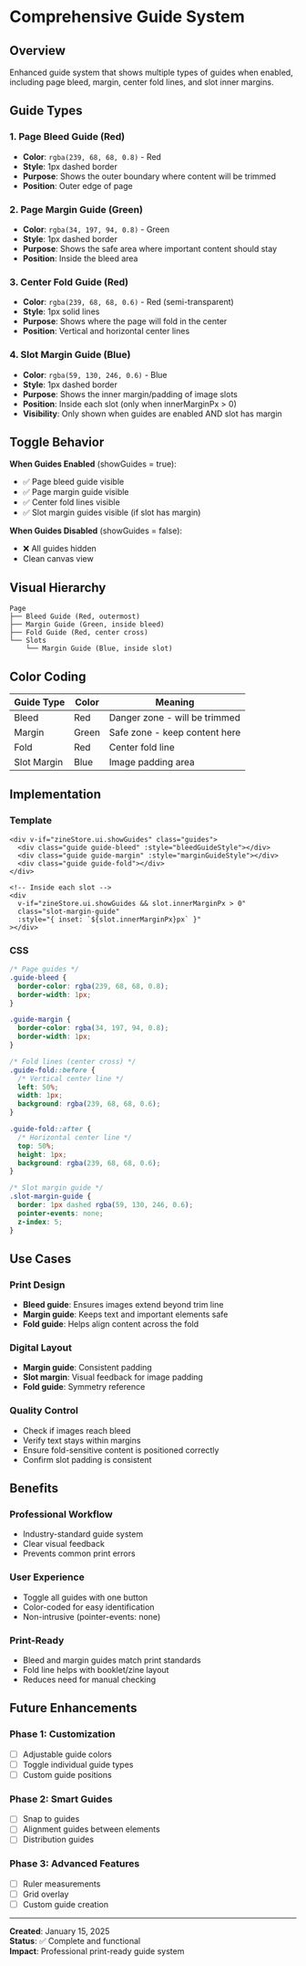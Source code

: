 # Comprehensive Guide System

## Overview
Enhanced guide system that shows multiple types of guides when enabled, including page bleed, margin, center fold lines, and slot inner margins.

## Guide Types

### 1. Page Bleed Guide (Red)
- **Color**: `rgba(239, 68, 68, 0.8)` - Red
- **Style**: 1px dashed border
- **Purpose**: Shows the outer boundary where content will be trimmed
- **Position**: Outer edge of page

### 2. Page Margin Guide (Green)
- **Color**: `rgba(34, 197, 94, 0.8)` - Green
- **Style**: 1px dashed border
- **Purpose**: Shows the safe area where important content should stay
- **Position**: Inside the bleed area

### 3. Center Fold Guide (Red)
- **Color**: `rgba(239, 68, 68, 0.6)` - Red (semi-transparent)
- **Style**: 1px solid lines
- **Purpose**: Shows where the page will fold in the center
- **Position**: Vertical and horizontal center lines

### 4. Slot Margin Guide (Blue)
- **Color**: `rgba(59, 130, 246, 0.6)` - Blue
- **Style**: 1px dashed border
- **Purpose**: Shows the inner margin/padding of image slots
- **Position**: Inside each slot (only when innerMarginPx > 0)
- **Visibility**: Only shown when guides are enabled AND slot has margin

## Toggle Behavior

**When Guides Enabled** (showGuides = true):
- ✅ Page bleed guide visible
- ✅ Page margin guide visible
- ✅ Center fold lines visible
- ✅ Slot margin guides visible (if slot has margin)

**When Guides Disabled** (showGuides = false):
- ❌ All guides hidden
- Clean canvas view

## Visual Hierarchy

```
Page
├── Bleed Guide (Red, outermost)
├── Margin Guide (Green, inside bleed)
├── Fold Guide (Red, center cross)
└── Slots
    └── Margin Guide (Blue, inside slot)
```

## Color Coding

| Guide Type | Color | Meaning |
|------------|-------|---------|
| Bleed | Red | Danger zone - will be trimmed |
| Margin | Green | Safe zone - keep content here |
| Fold | Red | Center fold line |
| Slot Margin | Blue | Image padding area |

## Implementation

### Template
```vue
<div v-if="zineStore.ui.showGuides" class="guides">
  <div class="guide guide-bleed" :style="bleedGuideStyle"></div>
  <div class="guide guide-margin" :style="marginGuideStyle"></div>
  <div class="guide guide-fold"></div>
</div>

<!-- Inside each slot -->
<div 
  v-if="zineStore.ui.showGuides && slot.innerMarginPx > 0" 
  class="slot-margin-guide" 
  :style="{ inset: `${slot.innerMarginPx}px` }"
></div>
```

### CSS
```css
/* Page guides */
.guide-bleed { 
  border-color: rgba(239, 68, 68, 0.8);
  border-width: 1px;
}

.guide-margin { 
  border-color: rgba(34, 197, 94, 0.8);
  border-width: 1px;
}

/* Fold lines (center cross) */
.guide-fold::before {
  /* Vertical center line */
  left: 50%;
  width: 1px;
  background: rgba(239, 68, 68, 0.6);
}

.guide-fold::after {
  /* Horizontal center line */
  top: 50%;
  height: 1px;
  background: rgba(239, 68, 68, 0.6);
}

/* Slot margin guide */
.slot-margin-guide {
  border: 1px dashed rgba(59, 130, 246, 0.6);
  pointer-events: none;
  z-index: 5;
}
```

## Use Cases

### Print Design
- **Bleed guide**: Ensures images extend beyond trim line
- **Margin guide**: Keeps text and important elements safe
- **Fold guide**: Helps align content across the fold

### Digital Layout
- **Margin guide**: Consistent padding
- **Slot margin**: Visual feedback for image padding
- **Fold guide**: Symmetry reference

### Quality Control
- Check if images reach bleed
- Verify text stays within margins
- Ensure fold-sensitive content is positioned correctly
- Confirm slot padding is consistent

## Benefits

### Professional Workflow
- Industry-standard guide system
- Clear visual feedback
- Prevents common print errors

### User Experience
- Toggle all guides with one button
- Color-coded for easy identification
- Non-intrusive (pointer-events: none)

### Print-Ready
- Bleed and margin guides match print standards
- Fold line helps with booklet/zine layout
- Reduces need for manual checking

## Future Enhancements

### Phase 1: Customization
- [ ] Adjustable guide colors
- [ ] Toggle individual guide types
- [ ] Custom guide positions

### Phase 2: Smart Guides
- [ ] Snap to guides
- [ ] Alignment guides between elements
- [ ] Distribution guides

### Phase 3: Advanced Features
- [ ] Ruler measurements
- [ ] Grid overlay
- [ ] Custom guide creation

---

**Created**: January 15, 2025  
**Status**: ✅ Complete and functional  
**Impact**: Professional print-ready guide system
